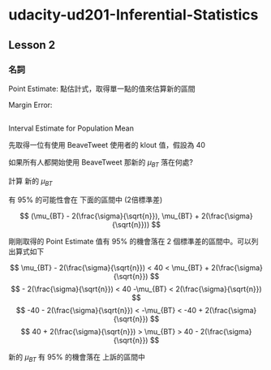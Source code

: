 # udacity-ud201-Inferential-Statistics

## Lesson 2

### 名詞

Point Estimate: 點估計式，取得單一點的值來估算新的區間

Margin Error:


##

Interval Estimate for Population Mean

先取得一位有使用 BeaveTweet 使用者的 klout 值，假設為 40

如果所有人都開始使用 BeaveTweet 那新的  $\mu_{BT}$  落在何處?

計算 新的 $\mu_{BT}$

有 95% 的可能性會在 下面的區間中 (2倍標準差)

$$ (\mu_{BT} - 2(\frac{\sigma}{\sqrt{n}}), \mu_{BT} + 2(\frac{\sigma}{\sqrt{n}})) $$

剛剛取得的 Point Estimate 值有 95% 的機會落在 2 個標準差的區間中。可以列出算式如下

$$ \mu_{BT} - 2(\frac{\sigma}{\sqrt{n}}) < 40 < \mu_{BT} + 2(\frac{\sigma}{\sqrt{n}}) $$
$$ - 2(\frac{\sigma}{\sqrt{n}}) < 40  -\mu_{BT} <  2(\frac{\sigma}{\sqrt{n}}) $$
$$ -40 - 2(\frac{\sigma}{\sqrt{n}}) <   -\mu_{BT} <  -40 + 2(\frac{\sigma}{\sqrt{n}}) $$
$$ 40 + 2(\frac{\sigma}{\sqrt{n}}) >   \mu_{BT} >  40 - 2(\frac{\sigma}{\sqrt{n}}) $$

新的 $\mu_{BT}$ 有 95% 的機會落在 上訴的區間中
